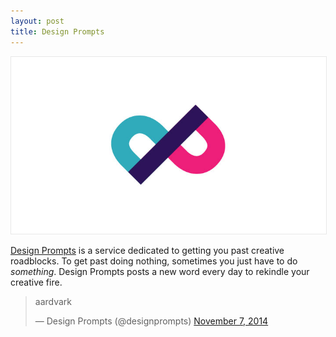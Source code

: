 ```yaml
---
layout: post
title: Design Prompts
---
```


<img class="aligncenter" style="border:1px solid #e8e8e8" src="/images/designprompts.jpg" alt="design prompts" />

[Design Prompts](http://www.twitter.com/designprompts/) is a service dedicated to getting you past creative roadblocks. To get past doing nothing, sometimes you just have to do *something*. Design Prompts posts a new word every day to rekindle your creative fire.

<blockquote class="twitter-tweet" lang="en"><p>aardvark</p>&mdash; Design Prompts (@designprompts) <a href="https://twitter.com/designprompts/status/530781871043784704">November 7, 2014</a></blockquote>